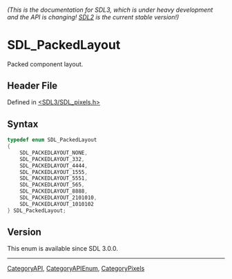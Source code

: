 ###### (This is the documentation for SDL3, which is under heavy development and the API is changing! [SDL2](https://wiki.libsdl.org/SDL2/) is the current stable version!)
# SDL_PackedLayout

Packed component layout.

## Header File

Defined in [<SDL3/SDL_pixels.h>](https://github.com/libsdl-org/SDL/blob/main/include/SDL3/SDL_pixels.h)

## Syntax

```c
typedef enum SDL_PackedLayout
{
    SDL_PACKEDLAYOUT_NONE,
    SDL_PACKEDLAYOUT_332,
    SDL_PACKEDLAYOUT_4444,
    SDL_PACKEDLAYOUT_1555,
    SDL_PACKEDLAYOUT_5551,
    SDL_PACKEDLAYOUT_565,
    SDL_PACKEDLAYOUT_8888,
    SDL_PACKEDLAYOUT_2101010,
    SDL_PACKEDLAYOUT_1010102
} SDL_PackedLayout;
```

## Version

This enum is available since SDL 3.0.0.

----
[CategoryAPI](CategoryAPI), [CategoryAPIEnum](CategoryAPIEnum), [CategoryPixels](CategoryPixels)

